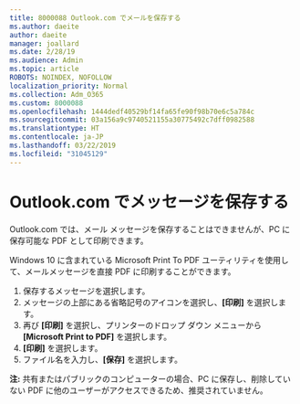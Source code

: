 ```yaml
---
title: 8000088 Outlook.com でメールを保存する
ms.author: daeite
author: daeite
manager: joallard
ms.date: 2/28/19
ms.audience: Admin
ms.topic: article
ROBOTS: NOINDEX, NOFOLLOW
localization_priority: Normal
ms.collection: Adm_O365
ms.custom: 8000088
ms.openlocfilehash: 1444dedf40529bf14fa65fe90f98b70e6c5a784c
ms.sourcegitcommit: 03a156a9c9740521155a30775492c7dff0982588
ms.translationtype: HT
ms.contentlocale: ja-JP
ms.lasthandoff: 03/22/2019
ms.locfileid: "31045129"
---
```

# <a name="saving-messages-in-outlookcom"></a>Outlook.com でメッセージを保存する

Outlook.com では、メール メッセージを保存することはできませんが、PC に保存可能な PDF として印刷できます。

Windows 10 に含まれている Microsoft Print To PDF ユーティリティを使用して、メールメッセージを直接 PDF に印刷することができます。

1. 保存するメッセージを選択します。
2. メッセージの上部にある省略記号のアイコンを選択し、**[印刷]** を選択します。
3. 再び **[印刷]** を選択し、プリンターのドロップ ダウン メニューから **[Microsoft Print to PDF]** を選択します。
4. **[印刷]** を選択します。
5. ファイル名を入力し、**[保存]** を選択します。

**注:** 共有またはパブリックのコンピューターの場合、PC に保存し、削除していない PDF に他のユーザーがアクセスできるため、推奨されていません。